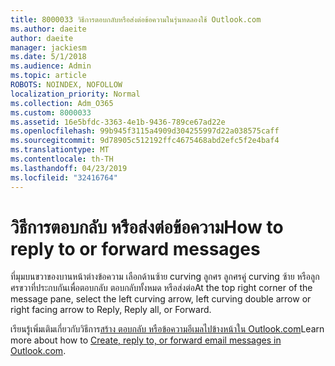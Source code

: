 ```yaml
---
title: 8000033 วิธีการตอบกลับหรือส่งต่อข้อความในรุ่นทดลองใช้ Outlook.com
ms.author: daeite
author: daeite
manager: jackiesm
ms.date: 5/1/2018
ms.audience: Admin
ms.topic: article
ROBOTS: NOINDEX, NOFOLLOW
localization_priority: Normal
ms.collection: Adm_O365
ms.custom: 8000033
ms.assetid: 16e5bfdc-3363-4e1b-9436-789ce67ad22e
ms.openlocfilehash: 99b945f3115a4909d304255997d22a038575caff
ms.sourcegitcommit: 9d78905c512192ffc4675468abd2efc5f2e4baf4
ms.translationtype: MT
ms.contentlocale: th-TH
ms.lasthandoff: 04/23/2019
ms.locfileid: "32416764"
---
```

# <a name="how-to-reply-to-or-forward-messages"></a><span data-ttu-id="167b8-102">วิธีการตอบกลับ หรือส่งต่อข้อความ</span><span class="sxs-lookup"><span data-stu-id="167b8-102">How to reply to or forward messages</span></span>

<span data-ttu-id="167b8-103">ที่มุมบนขวาของบานหน้าต่างข้อความ เลือกด้านซ้าย curving ลูกศร ลูกศรคู่ curving ซ้าย หรือลูกศรขวาที่ประกบกันเพื่อตอบกลับ ตอบกลับทั้งหมด หรือส่งต่อ</span><span class="sxs-lookup"><span data-stu-id="167b8-103">At the top right corner of the message pane, select the left curving arrow, left curving double arrow or right facing arrow to Reply, Reply all, or Forward.</span></span> 
  
<span data-ttu-id="167b8-104">เรียนรู้เพิ่มเติมเกี่ยวกับวิธีการ[สร้าง ตอบกลับ หรือข้อความอีเมลไปข้างหน้าใน Outlook.com](https://go.microsoft.com/fwlink/p/?linkid=873141)</span><span class="sxs-lookup"><span data-stu-id="167b8-104">Learn more about how to [Create, reply to, or forward email messages in Outlook.com](https://go.microsoft.com/fwlink/p/?linkid=873141).</span></span>
  


